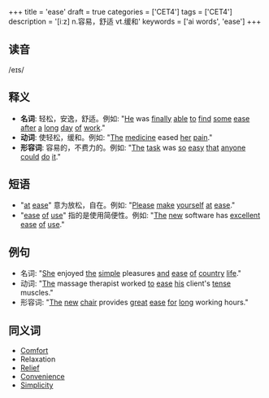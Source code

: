 +++
title = 'ease'
draft = true
categories = ['CET4']
tags = ['CET4']
description = '[iːz] n.容易，舒适 vt.缓和'
keywords = ['ai words', 'ease']
+++

## 读音
/eɪs/

## 释义
- **名词**: 轻松，安逸，舒适。例如: "[He](/post/he/) was [finally](/post/finally/) [able](/post/able/) [to](/post/to/) [find](/post/find/) [some](/post/some/) [ease](/post/ease/) [after](/post/after/) [a](/post/a/) [long](/post/long/) [day](/post/day/) [of](/post/of/) [work](/post/work/)."
- **动词**: 使轻松，缓和。例如: "[The](/post/the/) [medicine](/post/medicine/) eased [her](/post/her/) [pain](/post/pain/)."
- **形容词**: 容易的，不费力的。例如: "[The](/post/the/) [task](/post/task/) was [so](/post/so/) [easy](/post/easy/) [that](/post/that/) [anyone](/post/anyone/) [could](/post/could/) [do](/post/do/) [it](/post/it/)."

## 短语
- "[at](/post/at/) [ease](/post/ease/)" 意为放松，自在。例如: "[Please](/post/please/) [make](/post/make/) [yourself](/post/yourself/) [at](/post/at/) [ease](/post/ease/)."
- "[ease](/post/ease/) [of](/post/of/) [use](/post/use/)" 指的是使用简便性。例如: "[The](/post/the/) [new](/post/new/) software has [excellent](/post/excellent/) [ease](/post/ease/) [of](/post/of/) [use](/post/use/)."

## 例句
- 名词: "[She](/post/she/) enjoyed [the](/post/the/) [simple](/post/simple/) pleasures [and](/post/and/) [ease](/post/ease/) [of](/post/of/) [country](/post/country/) [life](/post/life/)."
- 动词: "[The](/post/the/) massage therapist worked [to](/post/to/) [ease](/post/ease/) [his](/post/his/) client's [tense](/post/tense/) muscles."
- 形容词: "[The](/post/the/) [new](/post/new/) [chair](/post/chair/) provides [great](/post/great/) [ease](/post/ease/) [for](/post/for/) [long](/post/long/) working hours."

## 同义词
- [Comfort](/post/comfort/)
- Relaxation
- [Relief](/post/relief/)
- [Convenience](/post/convenience/)
- [Simplicity](/post/simplicity/)
